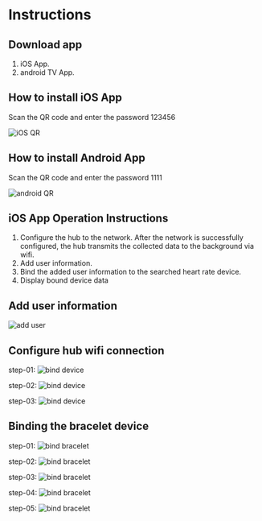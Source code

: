 # Instructions

## Download app

1. iOS App.
2. android TV App.

## How to install iOS App

 Scan the QR code and enter the password 123456

![iOS QR](./imgs/00-coach_down.png)

## How to install Android App

 Scan the QR code and enter the password 1111

![android QR](./imgs/00-COACHTV.png)

## iOS App Operation Instructions

1. Configure the hub to the network. After the network is successfully configured, the hub transmits the collected data to the background via wifi.
2. Add user information.
3. Bind the added user information to the searched heart rate device.
4. Display bound device data

## Add user information

![add user](./imgs/01-add-user.PNG)

## Configure hub wifi connection

step-01:
![bind device](./imgs/02-setup-hub.PNG)

step-02:
![bind device](./imgs/03-find-hub.PNG)

step-03:
![bind device](./imgs/04-setup-hub-wifi.PNG)

## Binding the bracelet device

step-01:
![bind bracelet](./imgs/05-01-bind-hr-device.PNG)

step-02:
![bind bracelet](./imgs/05-02-bind-hr-device.PNG)

step-03:
![bind bracelet](./imgs/05-03-bind-hr-device.PNG)

step-04:
![bind bracelet](./imgs/05-04-bind-hr-device.PNG)

step-05:
![bind bracelet](./imgs/05-05-bind-hr-device.PNG)
